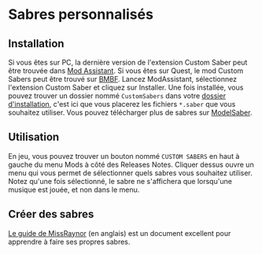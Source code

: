 # Sabres personnalisés
## Installation
Si vous êtes sur PC, la dernière version de l'extension Custom Saber peut être trouvée dans [Mod Assistant](https://github.com/Assistant/ModAssistant/releases/latest). Si vous êtes sur Quest, le mod Custom Sabers peut être trouvé sur [BMBF](/fr/quest-modding.html). Lancez ModAssistant, sélectionnez l'extension Custom Saber et cliquez sur Installer.
Une fois installée, vous pouvez trouver un dossier nommé `CustomSabers` dans votre [dossier d'installation](/fr/faq/install-folder.md), c'est ici que vous placerez les fichiers `*.saber` que vous souhaitez utiliser. Vous pouvez télécharger plus de sabres sur [ModelSaber](https://modelsaber.com/Sabers/).

## Utilisation
En jeu, vous pouvez trouver un bouton nommé `CUSTOM SABERS` en haut à gauche du menu Mods à côté des Releases Notes. Cliquer dessus ouvre un menu qui vous permet de sélectionner quels sabres vous souhaitez utiliser. Notez qu'une fois sélectionné, le sabre ne s'affichera que lorsqu'une musique est jouée, et non dans le menu.

## Créer des sabres
[Le guide de MissRaynor](https://bs.assistant.moe/Sabers) (en anglais) est un document excellent pour apprendre à faire ses propres sabres.